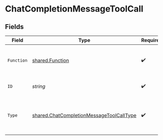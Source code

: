 # ChatCompletionMessageToolCall


## Fields

| Field                                                                                                       | Type                                                                                                        | Required                                                                                                    | Description                                                                                                 |
| ----------------------------------------------------------------------------------------------------------- | ----------------------------------------------------------------------------------------------------------- | ----------------------------------------------------------------------------------------------------------- | ----------------------------------------------------------------------------------------------------------- |
| `Function`                                                                                                  | [shared.Function](../../../pkg/models/shared/function.md)                                                   | :heavy_check_mark:                                                                                          | The function that the model called.                                                                         |
| `ID`                                                                                                        | *string*                                                                                                    | :heavy_check_mark:                                                                                          | The ID of the tool call.                                                                                    |
| `Type`                                                                                                      | [shared.ChatCompletionMessageToolCallType](../../../pkg/models/shared/chatcompletionmessagetoolcalltype.md) | :heavy_check_mark:                                                                                          | The type of the tool. Currently, only `function` is supported.                                              |